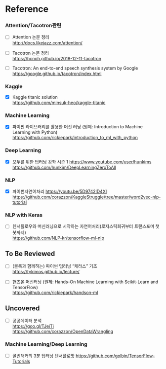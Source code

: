 # Reference

### Attention/Tacotron관련 
- [ ] Attention 논문 정리   
http://docs.likejazz.com/attention/  

- [ ] Tacotron 논문 정리  
https://hcnoh.github.io/2018-12-11-tacotron

- [ ] Tacotron: An end-to-end speech synthesis system by Google  
https://google.github.io/tacotron/index.html

### Kaggle 
- [X] Kaggle titanic solution  
https://github.com/minsuk-heo/kaggle-titanic  

### Machine Learning
- [X] 파이썬 라이브러리를 활용한 머신 러닝 (원제: Introduction to Machine Learning with Python)  
https://github.com/rickiepark/introduction_to_ml_with_python

### Deep Learning
- [X] 모두를 위한 딥러닝 강좌 시즌 1
https://www.youtube.com/user/hunkims  
https://github.com/hunkim/DeepLearningZeroToAll

### NLP
- [X] 파이썬자연어처리
https://youtu.be/5D9742ID4XI  
https://github.com/corazzon/KaggleStruggle/tree/master/word2vec-nlp-tutorial

### NLP with Keras
- [ ] 텐서플로우와 머신러닝으로 시작하는 자연어처리(로지스틱회귀부터 트랜스포머 챗봇까지)  
https://github.com/NLP-kr/tensorflow-ml-nlp

## To Be Reviewed

- [ ] (블록과 함께하는) 파이썬 딥러닝 “케라스” 기초  
https://tykimos.github.io/lecture/

- [ ] 핸즈온 머신러닝 (원제: Hands-On Machine Learning with Scikit-Learn and TensorFlow)  
https://github.com/rickiepark/handson-ml

## Uncovered

- [ ] 공공데이터 분석   
https://goo.gl/TJeiTi     
https://github.com/corazzon/OpenDataWrangling

### Machine Learning/Deep Learning

- [ ] 골빈해커의 3분 딥러닝 텐서플로맛
https://github.com/golbin/TensorFlow-Tutorials  

